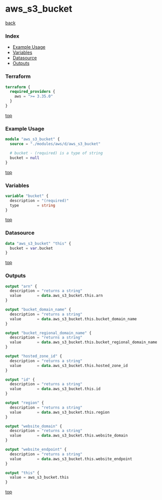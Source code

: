 # aws_s3_bucket

[back](../aws.md)

### Index

- [Example Usage](#example-usage)
- [Variables](#variables)
- [Datasource](#datasource)
- [Outputs](#outputs)

### Terraform

```terraform
terraform {
  required_providers {
    aws = ">= 3.35.0"
  }
}
```

[top](#index)

### Example Usage

```terraform
module "aws_s3_bucket" {
  source = "./modules/aws/d/aws_s3_bucket"

  # bucket - (required) is a type of string
  bucket = null
}
```

[top](#index)

### Variables

```terraform
variable "bucket" {
  description = "(required)"
  type        = string
}
```

[top](#index)

### Datasource

```terraform
data "aws_s3_bucket" "this" {
  bucket = var.bucket
}
```

[top](#index)

### Outputs

```terraform
output "arn" {
  description = "returns a string"
  value       = data.aws_s3_bucket.this.arn
}

output "bucket_domain_name" {
  description = "returns a string"
  value       = data.aws_s3_bucket.this.bucket_domain_name
}

output "bucket_regional_domain_name" {
  description = "returns a string"
  value       = data.aws_s3_bucket.this.bucket_regional_domain_name
}

output "hosted_zone_id" {
  description = "returns a string"
  value       = data.aws_s3_bucket.this.hosted_zone_id
}

output "id" {
  description = "returns a string"
  value       = data.aws_s3_bucket.this.id
}

output "region" {
  description = "returns a string"
  value       = data.aws_s3_bucket.this.region
}

output "website_domain" {
  description = "returns a string"
  value       = data.aws_s3_bucket.this.website_domain
}

output "website_endpoint" {
  description = "returns a string"
  value       = data.aws_s3_bucket.this.website_endpoint
}

output "this" {
  value = aws_s3_bucket.this
}
```

[top](#index)
